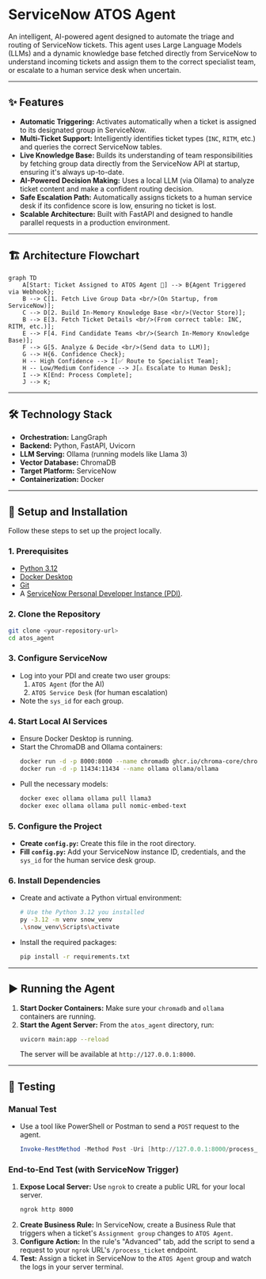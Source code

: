 # ServiceNow ATOS Agent

An intelligent, AI-powered agent designed to automate the triage and routing of ServiceNow tickets. This agent uses Large Language Models (LLMs) and a dynamic knowledge base fetched directly from ServiceNow to understand incoming tickets and assign them to the correct specialist team, or escalate to a human service desk when uncertain.

---

## ✨ Features

-   **Automatic Triggering:** Activates automatically when a ticket is assigned to its designated group in ServiceNow.
-   **Multi-Ticket Support:** Intelligently identifies ticket types (`INC`, `RITM`, etc.) and queries the correct ServiceNow tables.
-   **Live Knowledge Base:** Builds its understanding of team responsibilities by fetching group data directly from the ServiceNow API at startup, ensuring it's always up-to-date.
-   **AI-Powered Decision Making:** Uses a local LLM (via Ollama) to analyze ticket content and make a confident routing decision.
-   **Safe Escalation Path:** Automatically assigns tickets to a human service desk if its confidence score is low, ensuring no ticket is lost.
-   **Scalable Architecture:** Built with FastAPI and designed to handle parallel requests in a production environment.

---

## 🏗️ Architecture Flowchart

```mermaid
graph TD
    A[Start: Ticket Assigned to ATOS Agent 🤖] --> B{Agent Triggered via Webhook};
    B --> C[1. Fetch Live Group Data <br/>(On Startup, from ServiceNow)];
    C --> D[2. Build In-Memory Knowledge Base <br/>(Vector Store)];
    B --> E[3. Fetch Ticket Details <br/>(From correct table: INC, RITM, etc.)];
    E --> F[4. Find Candidate Teams <br/>(Search In-Memory Knowledge Base)];
    F --> G[5. Analyze & Decide <br/>(Send data to LLM)];
    G --> H{6. Confidence Check};
    H -- High Confidence --> I[✅ Route to Specialist Team];
    H -- Low/Medium Confidence --> J[⚠️ Escalate to Human Desk];
    I --> K[End: Process Complete];
    J --> K;
```

---

## 🛠️ Technology Stack

-   **Orchestration:** LangGraph
-   **Backend:** Python, FastAPI, Uvicorn
-   **LLM Serving:** Ollama (running models like Llama 3)
-   **Vector Database:** ChromaDB
-   **Target Platform:** ServiceNow
-   **Containerization:** Docker

---

## 🚀 Setup and Installation

Follow these steps to set up the project locally.

### 1. Prerequisites
-   [Python 3.12](https://www.python.org/downloads/windows/)
-   [Docker Desktop](https://www.docker.com/products/docker-desktop/)
-   [Git](https://git-scm.com/downloads/)
-   A [ServiceNow Personal Developer Instance (PDI)](https://developer.servicenow.com/).

### 2. Clone the Repository
```bash
git clone <your-repository-url>
cd atos_agent
```

### 3. Configure ServiceNow
-   Log into your PDI and create two user groups:
    1.  `ATOS Agent` (for the AI)
    2.  `ATOS Service Desk` (for human escalation)
-   Note the `sys_id` for each group.

### 4. Start Local AI Services
-   Ensure Docker Desktop is running.
-   Start the ChromaDB and Ollama containers:
    ```bash
    docker run -d -p 8000:8000 --name chromadb ghcr.io/chroma-core/chroma:latest
    docker run -d -p 11434:11434 --name ollama ollama/ollama
    ```
-   Pull the necessary models:
    ```bash
    docker exec ollama ollama pull llama3
    docker exec ollama ollama pull nomic-embed-text
    ```

### 5. Configure the Project
-   **Create `config.py`:** Create this file in the root directory.
-   **Fill `config.py`:** Add your ServiceNow instance ID, credentials, and the `sys_id` for the human service desk group.

### 6. Install Dependencies
-   Create and activate a Python virtual environment:
    ```bash
    # Use the Python 3.12 you installed
    py -3.12 -m venv snow_venv
    .\snow_venv\Scripts\activate
    ```
-   Install the required packages:
    ```bash
    pip install -r requirements.txt
    ```

---

## ▶️ Running the Agent

1.  **Start Docker Containers:** Make sure your `chromadb` and `ollama` containers are running.
2.  **Start the Agent Server:** From the `atos_agent` directory, run:
    ```bash
    uvicorn main:app --reload
    ```
    The server will be available at `http://127.0.0.1:8000`.

---

## 🧪 Testing

### Manual Test
-   Use a tool like PowerShell or Postman to send a `POST` request to the agent.
    ```powershell
    Invoke-RestMethod -Method Post -Uri [http://127.0.0.1:8000/process_ticket](http://127.0.0.1:8000/process_ticket) -ContentType "application/json" -Body '{"ticket_number": "INC0010001"}'
    ```

### End-to-End Test (with ServiceNow Trigger)
1.  **Expose Local Server:** Use `ngrok` to create a public URL for your local server.
    ```bash
    ngrok http 8000
    ```
2.  **Create Business Rule:** In ServiceNow, create a Business Rule that triggers when a ticket's `Assignment group` changes to `ATOS Agent`.
3.  **Configure Action:** In the rule's "Advanced" tab, add the script to send a request to your `ngrok` URL's `/process_ticket` endpoint.
4.  **Test:** Assign a ticket in ServiceNow to the `ATOS Agent` group and watch the logs in your server terminal.